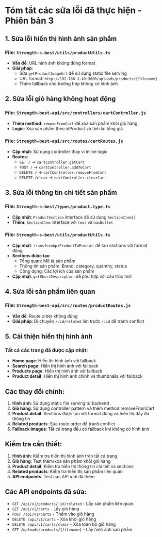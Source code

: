 # Tóm tắt các sửa lỗi đã thực hiện - Phiên bản 3

## 1. Sửa lỗi hiển thị hình ảnh sản phẩm

### File: `Strength-s-best/utils/productUtils.ts`
- **Vấn đề**: URL hình ảnh không đúng format
- **Giải pháp**: 
  - Sửa `getProductImageUrl` để sử dụng static file serving
  - URL format: `http://192.168.1.49:3000/uploads/products/{filename}`
  - Thêm fallback cho trường hợp không có hình ảnh

## 2. Sửa lỗi giỏ hàng không hoạt động

### File: `Strength-best-api/src/controllers/cartController.js`
- **Thêm method**: `removeFromCart` để xóa sản phẩm khỏi giỏ hàng
- **Logic**: Xóa sản phẩm theo idProduct và tính lại tổng giá

### File: `Strength-best-api/src/routes/cartRoutes.js`
- **Cập nhật**: Sử dụng controller thay vì inline logic
- **Routes**:
  - `GET /` → `cartController.getCart`
  - `POST /` → `cartController.addToCart`
  - `DELETE /` → `cartController.removeFromCart`
  - `DELETE /clear` → `cartController.clearCart`

## 3. Sửa lỗi thông tin chi tiết sản phẩm

### File: `Strength-s-best/types/product.type.ts`
- **Cập nhật**: `ProductSection` interface để sử dụng `SectionItem[]`
- **Thêm**: `SectionItem` interface với `text` và `hasBullet`

### File: `Strength-s-best/utils/productUtils.ts`
- **Cập nhật**: `transformApiProductToProduct` để tạo sections với format đúng
- **Sections được tạo**:
  - Tổng quan: Mô tả sản phẩm
  - Thông tin sản phẩm: Brand, category, quantity, status
  - Công dụng: Các lợi ích của sản phẩm
- **Cập nhật**: `getShortDescription` để phù hợp với cấu trúc mới

## 4. Sửa lỗi sản phẩm liên quan

### File: `Strength-best-api/src/routes/productRoutes.js`
- **Vấn đề**: Route order không đúng
- **Giải pháp**: Di chuyển `/:id/related` lên trước `/:id` để tránh conflict

## 5. Cải thiện hiển thị hình ảnh

### Tất cả các trang đã được cập nhật:
- **Home page**: Hiển thị hình ảnh với fallback
- **Search page**: Hiển thị hình ảnh với fallback
- **Products page**: Hiển thị hình ảnh với fallback
- **Product detail**: Hiển thị hình ảnh chính và thumbnails với fallback

## Các thay đổi chính:

1. **Hình ảnh**: Sử dụng static file serving từ backend
2. **Giỏ hàng**: Sử dụng controller pattern và thêm method removeFromCart
3. **Product detail**: Sections được tạo với format đúng và hiển thị đầy đủ thông tin
4. **Related products**: Sửa route order để tránh conflict
5. **Fallback images**: Tất cả trang đều có fallback khi không có hình ảnh

## Kiểm tra cần thiết:

1. **Hình ảnh**: Kiểm tra hiển thị hình ảnh trên tất cả trang
2. **Giỏ hàng**: Test thêm/xóa sản phẩm khỏi giỏ hàng
3. **Product detail**: Kiểm tra hiển thị thông tin chi tiết và sections
4. **Related products**: Kiểm tra hiển thị sản phẩm liên quan
5. **API endpoints**: Test các API mới đã thêm

## Các API endpoints đã sửa:

- `GET /api/v1/products/:id/related` - Lấy sản phẩm liên quan
- `GET /api/v1/carts` - Lấy giỏ hàng
- `POST /api/v1/carts` - Thêm vào giỏ hàng
- `DELETE /api/v1/carts` - Xóa khỏi giỏ hàng
- `DELETE /api/v1/carts/clear` - Xóa toàn bộ giỏ hàng
- `GET /uploads/products/{filename}` - Lấy hình ảnh sản phẩm 